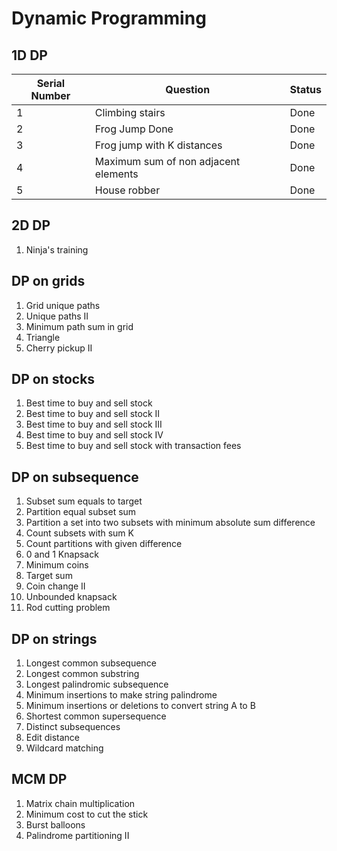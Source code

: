 # Dynamic Programming

## 1D DP

| Serial Number | Question | Status|
| ------------- | ------ | ---- |
| 1 | Climbing stairs | Done |
| 2 | Frog Jump Done | Done |
| 3 | Frog jump with K distances | Done |
| 4 | Maximum sum of non adjacent elements | Done |
| 5 | House robber | Done |

## 2D DP

1. Ninja's training

## DP on grids

1. Grid unique paths
2. Unique paths II
3. Minimum path sum in grid
4. Triangle
5. Cherry pickup II

## DP on stocks

1. Best time to buy and sell stock
2. Best time to buy and sell stock II
3. Best time to buy and sell stock III
4. Best time to buy and sell stock IV
5. Best time to buy and sell stock with transaction fees

## DP on subsequence

1. Subset sum equals to target
2. Partition equal subset sum
3. Partition a set into two subsets with minimum absolute sum difference
4. Count subsets with sum K
5. Count partitions with given difference
6. 0 and 1 Knapsack
7. Minimum coins
8. Target sum
9. Coin change II
10. Unbounded knapsack
11. Rod cutting problem

## DP on strings

1. Longest common subsequence
2. Longest common substring
3. Longest palindromic subsequence
4. Minimum insertions to make string palindrome
5. Minimum insertions or deletions to convert string A to B
6. Shortest common supersequence
7. Distinct subsequences
8. Edit distance
9. Wildcard matching

## MCM DP

1. Matrix chain multiplication
2. Minimum cost to cut the stick
3. Burst balloons
4. Palindrome partitioning II